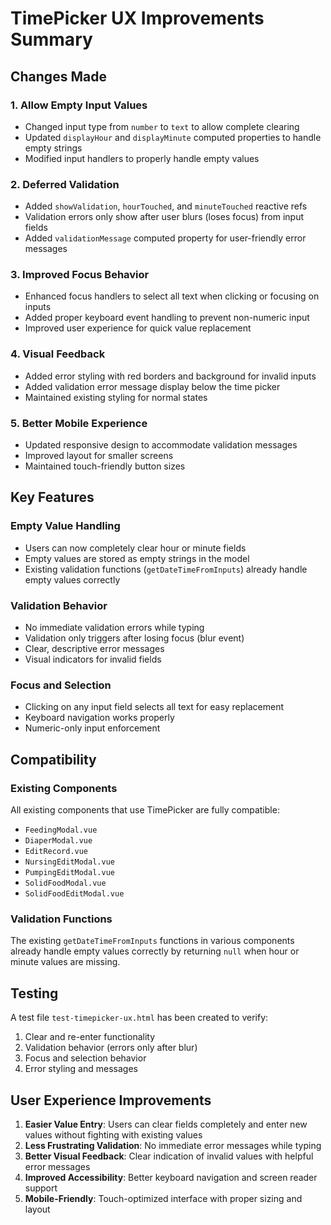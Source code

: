 # TimePicker UX Improvements Summary

## Changes Made

### 1. Allow Empty Input Values

- Changed input type from `number` to `text` to allow complete clearing
- Updated `displayHour` and `displayMinute` computed properties to handle empty strings
- Modified input handlers to properly handle empty values

### 2. Deferred Validation

- Added `showValidation`, `hourTouched`, and `minuteTouched` reactive refs
- Validation errors only show after user blurs (loses focus) from input fields
- Added `validationMessage` computed property for user-friendly error messages

### 3. Improved Focus Behavior

- Enhanced focus handlers to select all text when clicking or focusing on inputs
- Added proper keyboard event handling to prevent non-numeric input
- Improved user experience for quick value replacement

### 4. Visual Feedback

- Added error styling with red borders and background for invalid inputs
- Added validation error message display below the time picker
- Maintained existing styling for normal states

### 5. Better Mobile Experience

- Updated responsive design to accommodate validation messages
- Improved layout for smaller screens
- Maintained touch-friendly button sizes

## Key Features

### Empty Value Handling

- Users can now completely clear hour or minute fields
- Empty values are stored as empty strings in the model
- Existing validation functions (`getDateTimeFromInputs`) already handle empty values correctly

### Validation Behavior

- No immediate validation errors while typing
- Validation only triggers after losing focus (blur event)
- Clear, descriptive error messages
- Visual indicators for invalid fields

### Focus and Selection

- Clicking on any input field selects all text for easy replacement
- Keyboard navigation works properly
- Numeric-only input enforcement

## Compatibility

### Existing Components

All existing components that use TimePicker are fully compatible:

- `FeedingModal.vue`
- `DiaperModal.vue`
- `EditRecord.vue`
- `NursingEditModal.vue`
- `PumpingEditModal.vue`
- `SolidFoodModal.vue`
- `SolidFoodEditModal.vue`

### Validation Functions

The existing `getDateTimeFromInputs` functions in various components already handle empty values correctly by returning `null` when hour or minute values are missing.

## Testing

A test file `test-timepicker-ux.html` has been created to verify:

1. Clear and re-enter functionality
2. Validation behavior (errors only after blur)
3. Focus and selection behavior
4. Error styling and messages

## User Experience Improvements

1. **Easier Value Entry**: Users can clear fields completely and enter new values without fighting with existing values
2. **Less Frustrating Validation**: No immediate error messages while typing
3. **Better Visual Feedback**: Clear indication of invalid values with helpful error messages
4. **Improved Accessibility**: Better keyboard navigation and screen reader support
5. **Mobile-Friendly**: Touch-optimized interface with proper sizing and layout
